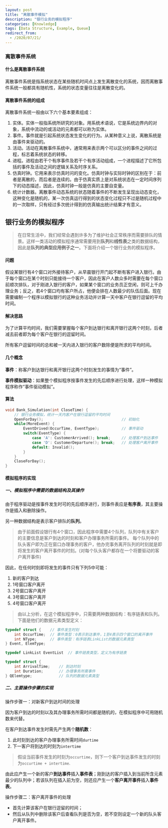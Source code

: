 ```yaml
---
layout: post
title: "离散事件模拟"
description: "银行业务的模拟程序"
categories: [Knowledge]
tags: [Data Structure, Example, Queue]
redirect_from:
  - /2020/07/21/
---
```


### 离散事件系统

#### 什么是离散事件系统

离散事件系统是指系统状态在某些随机时间点上发生离散变化的系统，因而离散事件系统一般都具有随机性，系统的状态变量往往是离散变化的。 

#### 离散事件系统的组成

离散事件系统一般由以下六个基本要素组成：

1. 实体。实体一般指系统所研究的对象。用系统术语说，它是系统边界内的对象，系统中流动的或活动的元素都可以称为实体。
2. 事件。事件就是引起系统状态发生变化的行为。从某种意义上说，离散系统是由事件来驱动的。
3. 活动。活动在离散事件系统中，通常用来表示两个可以区分的事件之间的过程，标志着系统状态的转移。
4. 进程。进程由若干个有序事件及若干个有序活动组成，一个进程描述了它所包括的事件及活动之间的逻辑关系及时序关系。
5. 仿真时钟。它用来表示仿真时问的变化。仿真时钟与实际时钟的区别在于：前者是离散的，而后者是连续的。由于仿真实质上是对系统状态在一定时间序列下的动态描述，因此，仿真时钟一般是仿真的主要自变量。
6. 统计计数器。离散事件动态系统的状态随着事件的不断发生呈现出动态变化，这种变化是随机的，某一次仿真运行得到的状态变化过程只不过是随机过程中的一次取样，只有经过多次统计得到的仿真输出统计结果才有意义。

## 银行业务的模拟程序

>在日常生活中，我们经常会遇到许多为了维护社会正常秩序而需要排队的情景。这样一类活动的模拟程序通常需要用到**队列**和**线性表**之类的数据结构，因此是**队列的典型应用例子之一**。下面将介绍一个银行业务的模拟程序。

#### 问题

假设某银行有4个窗口对外接待客户，从早晨银行开门起不断有客户进入银行。由于每个窗口在某个时刻只能接待一个客户，因此在客户人数众多时需要在每个窗口前顺次排队，对于刚进入银行的客户，如果某个窗口的业务员正空闲，则可上千办理业务；反之，若4个窗口均有客户所占，他便会排在人数最少的队伍后面。现在需要编制一个程序以模拟银行的这种业务活动并计算一天中客户在银行逗留的平均时间。

#### 解决思路

为了计算平均时间，我们需要掌握每个客户到达银行和离开银行这两个时刻，后者减去前者即为每个客户在银行的逗留时间。

所有客户逗留时间的总和被一天内进入银行的客户数除便是所求的平均时间。

#### 几个概念

**事件**：称客户到达银行和离开银行这两个时刻发生的事情为“事件”。

**事件模拟驱动**：如果整个模拟程序按事件发生的先后顺序进行处理，这样一种模拟程序称作“事件驱动模拟”。

#### 算法

```c
void Bank_Simulation(int CloseTime) {
	// 银行业务模拟，统计一天内客户在银行逗留的平均时间
	OpenForDay();									// 初始化
	while(MoreEvent) {
		EventDrived(OccurTime, EventType);			// 事件驱动
		switch(EventType) {
			case 'A': CustomerArrived(); break;		// 处理客户到达事件
			case 'D': CustomerDeparture(); break;	// 处理客户离开事件
			default: Invalid();
		}
	}
	CloseForDay();
}
```

#### 模拟程序的实现

##### 一、模拟程序中需要的数据结构及其操作

由于程序驱动是按事件发生时可的先后顺序进行，则事件表应是**有序表**，其主要操作是插入和删除操作。

另一种数据结构是表示客户排队的**队列**。

>由于前面假设银行有4个窗口，因此程序中需要4个队列，队列中有关客户的主要信息是客户到达的时刻和客户办理事务所需的事件。
>每个队列中的队头客户即为正在窗口办理事务的客户，他办完事务离开队列的时刻就是即将发生的客户离开事件的时刻。(对每个队头客户都存在一个将要驱动的客户离开事件)

因此，在任何时刻即将发生的事件只有下列5中可能：

1. 新的客户到达
2. 1号窗口客户离开
3. 2号窗口客户离开
4. 3号窗口客户离开
5. 4号窗口客户离开

>由以上分析，在这个模拟程序中，只需要两种数据结构：有序链表和队列。下面是他们的数据元素类型定义：

```c
typedef struct {	// 事件发生时刻
	int OccurTime;	// 事件类型：0表示到达事件，1至4表示四个窗口的离开事件
	int NType;		// 事件类型：有序链表LinkList的数据元素类型
} Event, ElemType;

typedef LinkList EventList	// 事件链表类型，定义为有序链表

typedef struct {
	int ArrivalTime;	// 到达时刻
	int Duration;		// 办理事务所需事件
} QElemtype;			// 队列的数据元素类型
```

##### 二、主要操作步骤的实现

操作步骤一：对新客户到达时间的处理

因为客户到达的时刻以及其办理事务所需时间都是随机的，在模拟程序中可用随机数来代替。

在客户到达事件发生时需先产生两个**随机数**：

1. 此时刻到达的客户办理事务所需时间`durtime`
2. 下一客户将到达的时刻为`intertime`

>假设当前事件发生的时刻为`occurtime`，则下一个客户到达事件发生的时刻为`occurtime + intertime`.

由此应产生一个新的客户**到达事件**插入**事件表**；刚到达的客户插入到当前所含元素最少的队列中；若该队列在插入前为空，则还应产生一个**客户离开事件**插入**事件表**。

操作步骤二：客户离开事件的处理

* 首先计算该客户在银行逗留的时间；
* 然后从队列中删除该客户后查看队列是否为空，若不空则设定一个新的队头客户离开事件。
